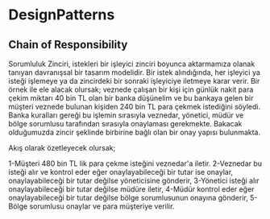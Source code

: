 # DesignPatterns #

## Chain of Responsibility
Sorumluluk Zinciri, istekleri bir işleyici zinciri boyunca aktarmamıza olanak tanıyan davranışsal bir tasarım modelidir. Bir istek alındığında, her işleyici ya isteği işlemeye ya da zincirdeki bir sonraki işleyiciye iletmeye karar verir.
Bir örnek ile ele alacak olursak; veznede çalışan bir kişi için günlük nakit para çekim miktarı 40 bin TL olan bir banka düşünelim ve bu bankaya gelen bir müşteri veznede bulunan kişiden 240 bin TL para çekmek istediğini söyledi. Banka kuralları gereği bu işlemin sırasıyla veznedar, yönetici, müdür ve bölge sorumlusu tarafından sırasıyla onaylaması gerekmekte. Bakacak olduğumuzda zincir şeklinde birbirine bağlı olan bir onay yapısı bulunmakta. 

Akış olarak özetleyecek olursak;

 1-Müşteri 480 bin TL lik para çekme isteğini veznedar'a iletir.
 2-Veznedar bu isteği alır ve kontrol eder eğer onaylayabileceği bir tutar ise onaylar, onaylayabileceği bir tutar değilse yöneticisine gönderir,
 3-Yönetici isteği alır  onaylayabileceği bir tutar değilse müdüre iletir,
 4-Müdür kontrol eder eğer onaylayabileceği bir tutar değilse bölge sorumlusunun onayına gönderir,
 5-Bölge sorumlusu onaylar ve para müşteriye verilir.